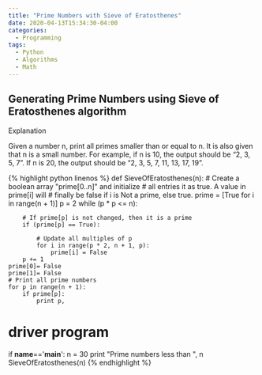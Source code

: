 ```yaml
---
title: "Prime Numbers with Sieve of Eratosthenes"
date: 2020-04-13T15:34:30-04:00
categories:
  - Programming
tags:
  - Python
  - Algorithms
  - Math
---
```


## Generating Prime Numbers using Sieve of Eratosthenes algorithm


Explanation

Given a number n, print all primes smaller than or equal to n. It is also given that n is a small number.
For example, if n is 10, the output should be “2, 3, 5, 7”. If n is 20, the output should be “2, 3, 5, 7, 11, 13, 17, 19”.


{% highlight python linenos %}
def SieveOfEratosthenes(n):
    # Create a boolean array "prime[0..n]" and initialize
    # all entries it as true. A value in prime[i] will
    # finally be false if i is Not a prime, else true.
    prime = [True for i in range(n + 1)]
    p = 2
    while (p * p <= n):

        # If prime[p] is not changed, then it is a prime
        if (prime[p] == True):

            # Update all multiples of p
            for i in range(p * 2, n + 1, p):
                prime[i] = False
        p += 1
    prime[0]= False
    prime[1]= False
    # Print all prime numbers
    for p in range(n + 1):
        if prime[p]:
            print p,

# driver program
if __name__=='__main__':
    n = 30
    print "Prime numbers less than ", n
    SieveOfEratosthenes(n)
{% endhighlight %}

